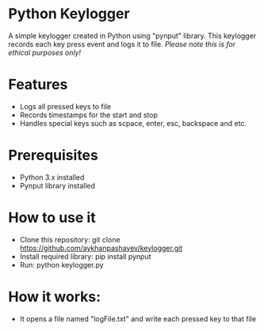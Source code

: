 # Python Keylogger

A simple keylogger created in Python using "pynput" library. This keylogger records each key press event and logs it to file. *Please note this is for ethical purposes only!*

# Features
- Logs all pressed keys to file
- Records timestamps for the start and stop
- Handles special keys such as scpace, enter, esc, backspace and etc.

# Prerequisites
- Python 3.x installed
- Pynput library installed

# How to use it
- Clone this repository: git clone https://github.com/aykhanpashayev/keylogger.git
- Install required library: pip install pynput
- Run: python keylogger.py

# How it works:
- It opens a file named "logFile.txt" and write each pressed key to that file
